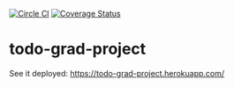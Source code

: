 [![Circle CI](https://circleci.com/gh/seanworkcode/todo-grad-project/tree/master.svg?style=svg)](https://circleci.com/gh/seanworkcode/todo-grad-project/tree/master) [![Coverage Status](https://coveralls.io/repos/seanworkcode/todo-grad-project/badge.svg)](https://coveralls.io/r/seanworkcode/todo-grad-project)

# todo-grad-project

See it deployed: https://todo-grad-project.herokuapp.com/
